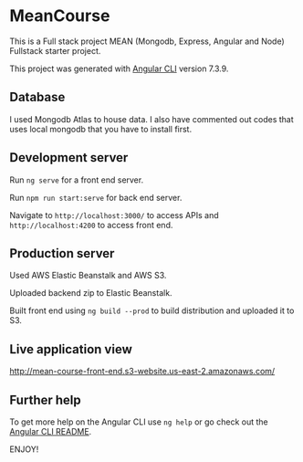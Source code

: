 # MeanCourse

This is a Full stack project MEAN (Mongodb, Express, Angular and Node) Fullstack starter project. 

This project was generated with [Angular CLI](https://github.com/angular/angular-cli) version 7.3.9.

## Database

I used Mongodb Atlas to house data. I also have commented out codes that uses local mongodb that you have to install first.

## Development server

Run `ng serve` for a front end server. 

Run `npm run start:serve` for back end server. 

Navigate to `http://localhost:3000/` to access APIs and `http://localhost:4200` to access front end.

## Production server

Used AWS Elastic Beanstalk and AWS S3. 

Uploaded backend zip to Elastic Beanstalk.

Built front end using `ng build --prod` to build distribution and uploaded it to S3.

## Live application view
http://mean-course-front-end.s3-website.us-east-2.amazonaws.com/

## Further help

To get more help on the Angular CLI use `ng help` or go check out the [Angular CLI README](https://github.com/angular/angular-cli/blob/master/README.md).

ENJOY!
